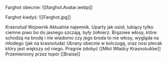 Farghot obecnie:
![[farghot.Avatar.webp]]

Farghot kiedyś:
![[Farghot.jpg]]



Krasnolud Wojownik
Aktualnie najemnik.
Uparty jak osioł, lubiący tylko ciemne piwo bo do jasnego szczają, były żołnierz.
Brązowe włosy, które schodzą na brodę i nie wiadomo czy jego broda to nie włosy, wygląda na młodego (jak na krasnoluda)
Ubrany obecnie w kolczugę, oraz nosi plecak który jest większy od niego.
Pragnie zdobyć [[Młot Władcy Krasnoludów]]
Przemieniony przez topór [[Braise]]